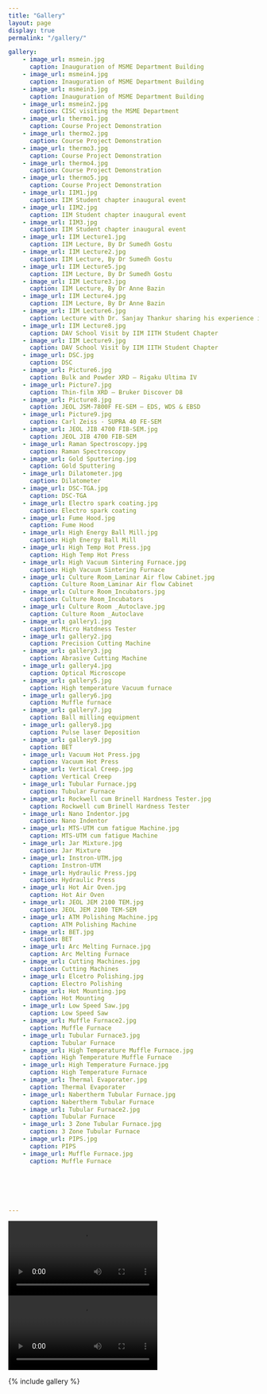 ```yaml
---
title: "Gallery"
layout: page
display: true
permalink: "/gallery/"

gallery:
    - image_url: msmein.jpg
      caption: Inauguration of MSME Department Building 
    - image_url: msmein4.jpg
      caption: Inauguration of MSME Department Building 
    - image_url: msmein3.jpg
      caption: Inauguration of MSME Department Building 
    - image_url: msmein2.jpg
      caption: CISC visiting the MSME Department
    - image_url: thermo1.jpg
      caption: Course Project Demonstration
    - image_url: thermo2.jpg
      caption: Course Project Demonstration
    - image_url: thermo3.jpg
      caption: Course Project Demonstration
    - image_url: thermo4.jpg
      caption: Course Project Demonstration
    - image_url: thermo5.jpg
      caption: Course Project Demonstration
    - image_url: IIM1.jpg
      caption: IIM Student chapter inaugural event
    - image_url: IIM2.jpg
      caption: IIM Student chapter inaugural event
    - image_url: IIM3.jpg
      caption: IIM Student chapter inaugural event
    - image_url: IIM Lecture1.jpg
      caption: IIM Lecture, By Dr Sumedh Gostu
    - image_url: IIM Lecture2.jpg
      caption: IIM Lecture, By Dr Sumedh Gostu
    - image_url: IIM Lecture5.jpg
      caption: IIM Lecture, By Dr Sumedh Gostu
    - image_url: IIM Lecture3.jpg
      caption: IIM Lecture, By Dr Anne Bazin
    - image_url: IIM Lecture4.jpg
      caption: IIM Lecture, By Dr Anne Bazin
    - image_url: IIM Lecture6.jpg
      caption: Lecture with Dr. Sanjay Thankur sharing his experience in working with the quality control aspects and problem solving during the failure of the critical semiconductor based devices.
    - image_url: IIM Lecture8.jpg
      caption: DAV School Visit by IIM IITH Student Chapter
    - image_url: IIM Lecture9.jpg
      caption: DAV School Visit by IIM IITH Student Chapter
    - image_url: DSC.jpg
      caption: DSC
    - image_url: Picture6.jpg
      caption: Bulk and Powder XRD – Rigaku Ultima IV
    - image_url: Picture7.jpg
      caption: Thin-film XRD – Bruker Discover D8
    - image_url: Picture8.jpg
      caption: JEOL JSM-7800F FE-SEM – EDS, WDS & EBSD
    - image_url: Picture9.jpg
      caption: Carl Zeiss - SUPRA 40 FE-SEM
    - image_url: JEOL JIB 4700 FIB-SEM.jpg
      caption: JEOL JIB 4700 FIB-SEM
    - image_url: Raman Spectroscopy.jpg
      caption: Raman Spectroscopy
    - image_url: Gold Sputtering.jpg
      caption: Gold Sputtering
    - image_url: Dilatometer.jpg
      caption: Dilatometer
    - image_url: DSC-TGA.jpg
      caption: DSC-TGA
    - image_url: Electro spark coating.jpg
      caption: Electro spark coating
    - image_url: Fume Hood.jpg
      caption: Fume Hood
    - image_url: High Energy Ball Mill.jpg
      caption: High Energy Ball Mill
    - image_url: High Temp Hot Press.jpg
      caption: High Temp Hot Press
    - image_url: High Vacuum Sintering Furnace.jpg
      caption: High Vacuum Sintering Furnace
    - image_url: Culture Room_Laminar Air flow Cabinet.jpg
      caption: Culture Room_Laminar Air flow Cabinet
    - image_url: Culture Room_Incubators.jpg
      caption: Culture Room_Incubators
    - image_url: Culture Room _Autoclave.jpg
      caption: Culture Room _Autoclave
    - image_url: gallery1.jpg
      caption: Micro Hatdness Tester
    - image_url: gallery2.jpg
      caption: Precision Cutting Machine
    - image_url: gallery3.jpg
      caption: Abrasive Cutting Machine
    - image_url: gallery4.jpg
      caption: Optical Microscope
    - image_url: gallery5.jpg
      caption: High temperature Vacuum furnace
    - image_url: gallery6.jpg
      caption: Muffle furnace
    - image_url: gallery7.jpg
      caption: Ball milling equipment
    - image_url: gallery8.jpg
      caption: Pulse laser Deposition
    - image_url: gallery9.jpg
      caption: BET
    - image_url: Vacuum Hot Press.jpg
      caption: Vacuum Hot Press
    - image_url: Vertical Creep.jpg
      caption: Vertical Creep
    - image_url: Tubular Furnace.jpg
      caption: Tubular Furnace
    - image_url: Rockwell cum Brinell Hardness Tester.jpg
      caption: Rockwell cum Brinell Hardness Tester
    - image_url: Nano Indentor.jpg
      caption: Nano Indentor
    - image_url: MTS-UTM cum fatigue Machine.jpg
      caption: MTS-UTM cum fatigue Machine
    - image_url: Jar Mixture.jpg
      caption: Jar Mixture
    - image_url: Instron-UTM.jpg
      caption: Instron-UTM
    - image_url: Hydraulic Press.jpg
      caption: Hydraulic Press
    - image_url: Hot Air Oven.jpg
      caption: Hot Air Oven
    - image_url: JEOL JEM 2100 TEM.jpg
      caption: JEOL JEM 2100 TEM-SEM
    - image_url: ATM Polishing Machine.jpg
      caption: ATM Polishing Machine
    - image_url: BET.jpg
      caption: BET
    - image_url: Arc Melting Furnace.jpg
      caption: Arc Melting Furnace
    - image_url: Cutting Machines.jpg
      caption: Cutting Machines
    - image_url: Elcetro Polishing.jpg
      caption: Electro Polishing
    - image_url: Hot Mounting.jpg
      caption: Hot Mounting
    - image_url: Low Speed Saw.jpg
      caption: Low Speed Saw
    - image_url: Muffle Furnace2.jpg
      caption: Muffle Furnace
    - image_url: Tubular Furnace3.jpg
      caption: Tubular Furnace
    - image_url: High Temperature Muffle Furnace.jpg
      caption: High Temperature Muffle Furnace
    - image_url: High Temperature Furnace.jpg
      caption: High Temperature Furnace
    - image_url: Thermal Evaporater.jpg
      caption: Thermal Evaporater
    - image_url: Nabertherm Tubular Furnace.jpg
      caption: Nabertherm Tubular Furnace
    - image_url: Tubular Furnace2.jpg
      caption: Tubular Furnace
    - image_url: 3 Zone Tubular Furnace.jpg
      caption: 3 Zone Tubular Furnace
    - image_url: PIPS.jpg
      caption: PIPS
    - image_url: Muffle Furnace.jpg
      caption: Muffle Furnace






---
```


<div class="video-section">
  <video controls>
    <source src="{{ site.baseurl }}/assets/videos/mvideo.mp4" type="video/mp4">
    Your browser does not support the video tag.
  </video>
</div>

<div class="video-section">
  <video controls>
    <source src="{{ site.baseurl }}/assets/videos/mvideo2.mp4" type="video/mp4">
    Your browser does not support the video tag.
  </video>
</div>

<!-- <div class="video-section">
  <video controls>
    <source src="{{ site.baseurl }}/assets/videos/output.mp4" type="video/mp4">
    Your browser does not support the video tag.
  </video>
</div> -->

{% include gallery %}



